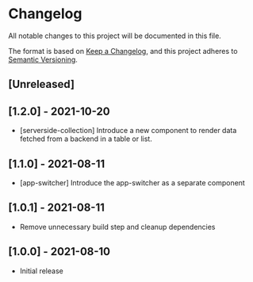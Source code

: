 # Changelog
All notable changes to this project will be documented in this file.

The format is based on [Keep a Changelog](https://keepachangelog.com/en/1.0.0/),
and this project adheres to [Semantic Versioning](https://semver.org/spec/v2.0.0.html).

## [Unreleased]

## [1.2.0] - 2021-10-20

- [serverside-collection] Introduce a new component to render data fetched from a backend in a table or list.

## [1.1.0] - 2021-08-11

- [app-switcher] Introduce the app-switcher as a separate component

## [1.0.1] - 2021-08-11

- Remove unnecessary build step and cleanup dependencies

## [1.0.0] - 2021-08-10

- Initial release

